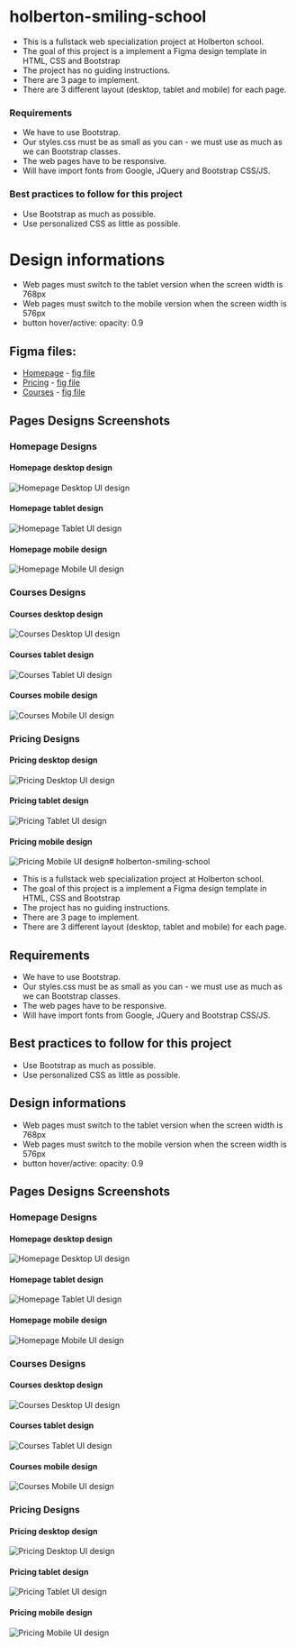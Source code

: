 # holberton-smiling-school

- This is a fullstack web specialization project at Holberton school.
- The goal of this project is a implement a Figma design template in HTML, CSS and Bootstrap
- The project has no guiding instructions.
- There are 3 page to implement.
- There are 3 different layout (desktop, tablet and mobile) for each page.

### Requirements

- We have to use Bootstrap.
- Our styles.css must be as small as you can - we must use as much as we can Bootstrap classes.
- The web pages have to be responsive.
- Will have import fonts from Google, JQuery and Bootstrap CSS/JS.

### Best practices to follow for this project

- Use Bootstrap as much as possible.
- Use personalized CSS as little as possible.

# Design informations

- Web pages must switch to the tablet version when the screen width is 768px
- Web pages must switch to the mobile version when the screen width is 576px
- button hover/active: opacity: 0.9

## Figma files:

<ul>
<li><a href="/rltoken/RLej4Ua6W3EmDh7UCwGTzQ" title="Homepage" target="_blank">Homepage</a> - <a href="/rltoken/1ZTxYF-usvxpIjj44YYcyw" title="fig file" target="_blank">fig file</a></li>
<li><a href="/rltoken/xQCL77_ePGWntUAe4T7ebQ" title="Pricing" target="_blank">Pricing</a> - <a href="/rltoken/AdJ6ZyZrG90gRNAI5bt_lA" title="fig file" target="_blank">fig file</a></li>
<li><a href="/rltoken/__3w9ryapSUAwMaAYYS6ZA" title="Courses" target="_blank">Courses</a> - <a href="/rltoken/1JL-gCkfJ5Hqb0Sf2lmymw" title="fig file" target="_blank">fig file</a></li>
</ul>

## Pages Designs Screenshots

### Homepage Designs

#### Homepage desktop design

![Homepage Desktop UI design](/screenshots/homepage_desktop.png)

#### Homepage tablet design

![Homepage Tablet UI design](/screenshots/homepage_tablet.png)

#### Homepage mobile design

![Homepage Mobile UI design](/screenshots/homepage_mobile.png)

### Courses Designs

#### Courses desktop design

![Courses Desktop UI design](/screenshots/courses_desktop.png)

#### Courses tablet design

![Courses Tablet UI design](/screenshots/courses_tablet.png)

#### Courses mobile design

![Courses Mobile UI design](/screenshots/courses_mobile.png)

### Pricing Designs

#### Pricing desktop design

![Pricing Desktop UI design](/screenshots/pricing_desktop.png)

#### Pricing tablet design

![Pricing Tablet UI design](/screenshots/pricing_tablet.png)

#### Pricing mobile design

![Pricing Mobile UI design](/screenshots/pricing_mobile.png)# holberton-smiling-school

- This is a fullstack web specialization project at Holberton school.
- The goal of this project is a implement a Figma design template in HTML, CSS and Bootstrap
- The project has no guiding instructions.
- There are 3 page to implement.
- There are 3 different layout (desktop, tablet and mobile) for each page.

## Requirements

- We have to use Bootstrap.
- Our styles.css must be as small as you can - we must use as much as we can Bootstrap classes.
- The web pages have to be responsive.
- Will have import fonts from Google, JQuery and Bootstrap CSS/JS.

## Best practices to follow for this project

- Use Bootstrap as much as possible.
- Use personalized CSS as little as possible.

## Design informations

- Web pages must switch to the tablet version when the screen width is 768px
- Web pages must switch to the mobile version when the screen width is 576px
- button hover/active: opacity: 0.9

## Pages Designs Screenshots

### Homepage Designs

#### Homepage desktop design

![Homepage Desktop UI design](/screenshots/homepage_desktop.png)

#### Homepage tablet design

![Homepage Tablet UI design](/screenshots/homepage_tablet.png)

#### Homepage mobile design

![Homepage Mobile UI design](/screenshots/homepage_mobile.png)

### Courses Designs

#### Courses desktop design

![Courses Desktop UI design](/screenshots/courses_desktop.png)

#### Courses tablet design

![Courses Tablet UI design](/screenshots/courses_tablet.png)

#### Courses mobile design

![Courses Mobile UI design](/screenshots/courses_mobile.png)

### Pricing Designs

#### Pricing desktop design

![Pricing Desktop UI design](/screenshots/pricing_desktop.png)

#### Pricing tablet design

![Pricing Tablet UI design](/screenshots/pricing_tablet.png)

#### Pricing mobile design

![Pricing Mobile UI design](/screenshots/pricing_mobile.png)
